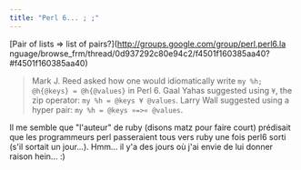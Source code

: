 ```yaml
---
title: "Perl 6... ; ;"
---
```


[Pair of lists => list of pairs?](http://groups.google.com/group/perl.perl6.la
nguage/browse_frm/thread/0d937292c80e94c2/f4501f160385aa40?#f4501f160385aa40)

> Mark J. Reed asked how one would idiomatically write `my %h; @h{@keys} =
@h{@values}` in Perl 6. Gaal Yahas suggested using `¥`, the zip operator: `my
%h = @keys ¥ @values`. Larry Wall suggested using a hyper pair: `my %h = @keys
»=>« @values`.

Il me semble que "l'auteur" de ruby (disons matz pour faire court) prédisait
que les programmeurs perl passeraient tous vers ruby une fois perl6 sorti
(s'il sortait un jour...). Hmm... il y'a des jours où j'ai envie de lui donner
raison hein... :)

